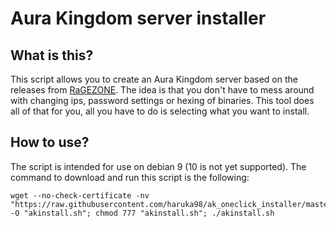 # Aura Kingdom server installer

## What is this?
This script allows you to create an Aura Kingdom server based on the releases from [RaGEZONE](http://forum.ragezone.com/f935/). The idea is that you don't have to mess around with changing ips, password settings or hexing of binaries. This tool does all of that for you, all you have to do is selecting what you want to install.

## How to use?
The script is intended for use on debian 9 (10 is not yet supported). The command to download and run this script is the following:
```shell
wget --no-check-certificate -nv "https://raw.githubusercontent.com/haruka98/ak_oneclick_installer/master/akinstall.sh" -O "akinstall.sh"; chmod 777 "akinstall.sh"; ./akinstall.sh
```
